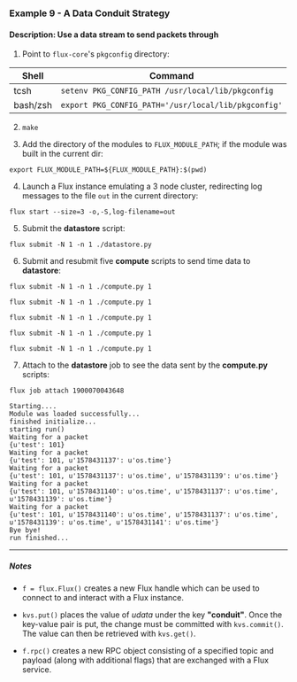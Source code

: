 ### Example 9 - A Data Conduit Strategy

#### Description: Use a data stream to send packets through

1. Point to `flux-core`'s `pkgconfig` directory:

| Shell     | Command                                                      |
| -----     | ----------                                                   |
| tcsh      | `setenv PKG_CONFIG_PATH /usr/local/lib/pkgconfig`   |
| bash/zsh  | `export PKG_CONFIG_PATH='/usr/local/lib/pkgconfig'` |

2. `make`

3. Add the directory of the modules to `FLUX_MODULE_PATH`; if the module was built in the current dir:

`export FLUX_MODULE_PATH=${FLUX_MODULE_PATH}:$(pwd)`

4. Launch a Flux instance emulating a 3 node cluster, redirecting log messages to the file `out` in the current directory:

`flux start --size=3 -o,-S,log-filename=out`

5. Submit the **datastore** script:

`flux submit -N 1 -n 1 ./datastore.py`

6. Submit and resubmit five **compute** scripts to send time data to **datastore**:

`flux submit -N 1 -n 1 ./compute.py 1`

`flux submit -N 1 -n 1 ./compute.py 1`

`flux submit -N 1 -n 1 ./compute.py 1`

`flux submit -N 1 -n 1 ./compute.py 1`

`flux submit -N 1 -n 1 ./compute.py 1`

7. Attach to the **datastore** job to see the data sent by the **compute.py** scripts:

`flux job attach 1900070043648`

```
Starting....
Module was loaded successfully...
finished initialize...
starting run()
Waiting for a packet
{u'test': 101}
Waiting for a packet
{u'test': 101, u'1578431137': u'os.time'}
Waiting for a packet
{u'test': 101, u'1578431137': u'os.time', u'1578431139': u'os.time'}
Waiting for a packet
{u'test': 101, u'1578431140': u'os.time', u'1578431137': u'os.time', u'1578431139': u'os.time'}
Waiting for a packet
{u'test': 101, u'1578431140': u'os.time', u'1578431137': u'os.time', u'1578431139': u'os.time', u'1578431141': u'os.time'}
Bye bye!
run finished...
```

---

##### Notes

- `f = flux.Flux()` creates a new Flux handle which can be used to connect to and interact with a Flux instance.

- `kvs.put()` places the value of _udata_ under the key **"conduit"**. Once the key-value pair is put, the change must be committed with `kvs.commit()`. The value can then be retrieved with `kvs.get()`.

- `f.rpc()` creates a new RPC object consisting of a specified topic and payload (along with additional flags) that are exchanged with a Flux service.
